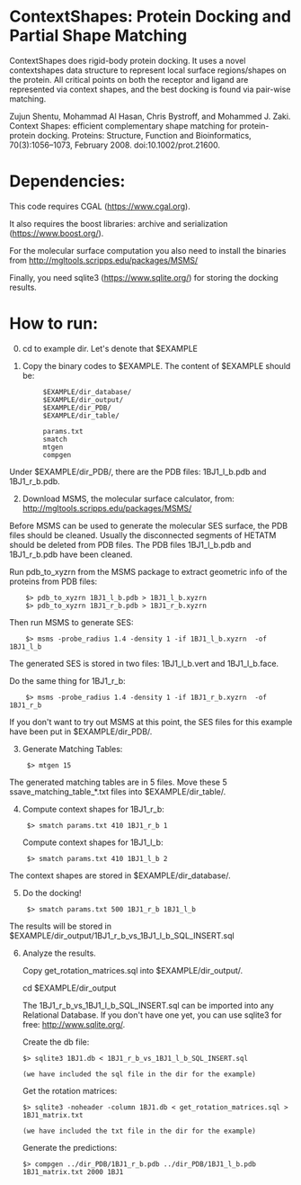 # ContextShapes: Protein Docking and Partial Shape Matching

ContextShapes does rigid-body protein docking. It uses a novel contextshapes data structure to represent local surface regions/shapes on the protein. All critical points on both the receptor and ligand are represented via context shapes, and the best docking is found via pair-wise matching.

Zujun Shentu, Mohammad Al Hasan, Chris Bystroff, and Mohammed J. Zaki. Context Shapes: efficient complementary shape matching for protein-protein docking. Proteins: Structure, Function and Bioinformatics, 70(3):1056–1073, February 2008. doi:10.1002/prot.21600.

Dependencies:
=============

This code requires CGAL (https://www.cgal.org).

It also requires the boost libraries: archive and serialization (https://www.boost.org/).

For the molecular surface computation you also need to install the
binaries from http://mgltools.scripps.edu/packages/MSMS/

Finally, you need sqlite3 (https://www.sqlite.org/) for storing the docking results.

How to run:
===========

0) cd to example dir. Let's denote that $EXAMPLE

1) Copy the binary codes to $EXAMPLE. 
   The content of $EXAMPLE should be:

            $EXAMPLE/dir_database/
            $EXAMPLE/dir_output/
            $EXAMPLE/dir_PDB/
            $EXAMPLE/dir_table/
           
            params.txt
            smatch
            mtgen
            compgen
   
Under $EXAMPLE/dir_PDB/, there are the PDB files: 1BJ1_l_b.pdb and 1BJ1_r_b.pdb.
   
2) Download MSMS, the molecular surface calculator, from:
    http://mgltools.scripps.edu/packages/MSMS/
   
Before MSMS can be used to generate the molecular SES surface, the PDB files
should be cleaned. Usually the disconnected segments of HETATM should be deleted
from PDB files. The PDB files 1BJ1_l_b.pdb and 1BJ1_r_b.pdb have been cleaned.

Run pdb_to_xyzrn from the MSMS package to extract geometric info of the
proteins from PDB files:

        $> pdb_to_xyzrn 1BJ1_l_b.pdb > 1BJ1_l_b.xyzrn
        $> pdb_to_xyzrn 1BJ1_r_b.pdb > 1BJ1_r_b.xyzrn

Then run MSMS to generate SES:

        $> msms -probe_radius 1.4 -density 1 -if 1BJ1_l_b.xyzrn  -of 1BJ1_l_b

The generated SES is stored in two files: 1BJ1_l_b.vert and 1BJ1_l_b.face.

Do the same thing for 1BJ1_r_b:

        $> msms -probe_radius 1.4 -density 1 -if 1BJ1_r_b.xyzrn  -of 1BJ1_r_b

If you don't want to try out MSMS at this point, the SES files for this
example have been put in $EXAMPLE/dir_PDB/.
   
3) Generate Matching Tables:

        $> mtgen 15
   
The generated matching tables are in 5 files. Move these 5
ssave_matching_table_*.txt files into $EXAMPLE/dir_table/.
   
4) Compute context shapes for 1BJ1_r_b:

        $> smatch params.txt 410 1BJ1_r_b 1
    
   Compute context shapes for 1BJ1_l_b:

        $> smatch params.txt 410 1BJ1_l_b 2 
    
The context shapes are stored in $EXAMPLE/dir_database/.
    
5) Do the docking!

        $> smatch params.txt 500 1BJ1_r_b 1BJ1_l_b
    
The results will be stored in 
$EXAMPLE/dir_output/1BJ1_r_b_vs_1BJ1_l_b_SQL_INSERT.sql      
    
6) Analyze the results.


   Copy get_rotation_matrices.sql into $EXAMPLE/dir_output/. 
    
   cd $EXAMPLE/dir_output
         
   The 1BJ1_r_b_vs_1BJ1_l_b_SQL_INSERT.sql can be imported into any Relational 
   Database. If you don't have one yet, you can use sqlite3 for free:
   http://www.sqlite.org/.
   
   Create the db file:

       $> sqlite3 1BJ1.db < 1BJ1_r_b_vs_1BJ1_l_b_SQL_INSERT.sql

       (we have included the sql file in the dir for the example)
   
   Get the rotation matrices:

       $> sqlite3 -noheader -column 1BJ1.db < get_rotation_matrices.sql > 1BJ1_matrix.txt
   
       (we have included the txt file in the dir for the example)

   Generate the predictions:

       $> compgen ../dir_PDB/1BJ1_r_b.pdb ../dir_PDB/1BJ1_l_b.pdb 1BJ1_matrix.txt 2000 1BJ1
   
